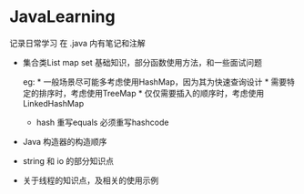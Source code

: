 # JavaLearning
记录日常学习
在 .java 内有笔记和注解


* 集合类List map set 基础知识，部分函数使用方法，和一些面试问题

     eg: * 一般场景尽可能多考虑使用HashMap，因为其为快速查询设计
         * 需要特定的排序时，考虑使用TreeMap
         * 仅仅需要插入的顺序时，考虑使用LinkedHashMap
        
    * hash 重写equals 必须重写hashcode 

* Java 构造器的构造顺序

* string 和 io 的部分知识点
* 关于线程的知识点，及相关的使用示例

